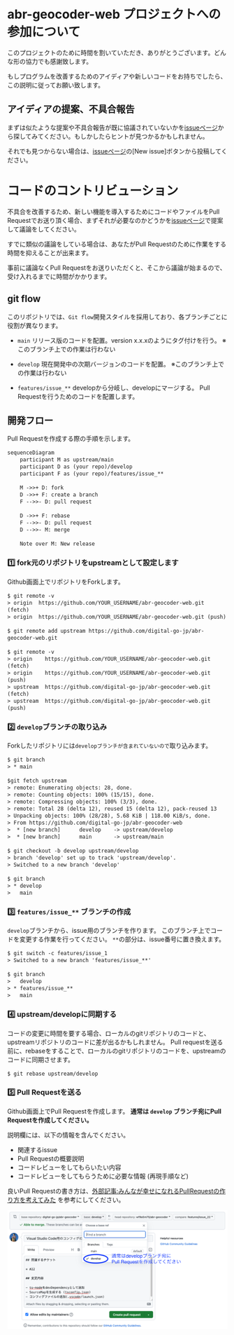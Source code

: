 # abr-geocoder-web プロジェクトへの参加について

このプロジェクトのために時間を割いていただき、ありがとうございます。どんな形の協力でも感謝致します。

もしプログラムを改善するためのアイディアや新しいコードをお持ちでしたら、この説明に従ってお願い致します。

## アイディアの提案、不具合報告

まずは似たような提案や不具合報告が既に協議されていないかを[issueページ](https://github.com/digital-go-jp/abr-geocoder-web/issues?q=)から探してみてください。もしかしたらヒントが見つかるかもしれません。

それでも見つからない場合は、[issueページ](https://github.com/digital-go-jp/abr-geocoder-web/issues)の[New issue]ボタンから投稿してください。

# コードのコントリビューション

不具合を改善するため、新しい機能を導入するためにコードやファイルをPull Requestでお送り頂く場合、まずそれが必要なのかどうかを[issueページ](https://github.com/digital-go-jp/abr-geocoder-web/issues)で提案して議論をしてください。

すでに類似の議論をしている場合は、あなたがPull Requestのために作業をする時間を抑えることが出来ます。

事前に議論なくPull Requestをお送りいただくと、そこから議論が始まるので、受け入れるまでに時間がかかります。

## git flow

このリポジトリでは、`Git flow`開発スタイルを採用しており、各ブランチごとに役割が異なります。

- `main`
  リリース版のコードを配置。version x.x.xのようにタグ付けを行う。
  ※このブランチ上での作業は行わない

- `develop`
  現在開発中の次期バージョンのコードを配置。
  ※このブランチ上での作業は行わない

- `features/issue_**`
  developから分岐し、developにマージする。
  Pull Requestを行うためのコードを配置します。

## 開発フロー

Pull Requestを作成する際の手順を示します。

```mermaid
sequenceDiagram
    participant M as upstream/main
    participant D as (your repo)/develop
    participant F as (your repo)/features/issue_**

    M ->>+ D: fork
    D ->>+ F: create a branch
    F -->>- D: pull request

    D ->>+ F: rebase
    F -->>- D: pull request
    D -->>- M: merge

    Note over M: New release
```

### :one: fork元のリポジトリをupstreamとして設定します

Github画面上でリポジトリをForkします。
```
$ git remote -v
> origin  https://github.com/YOUR_USERNAME/abr-geocoder-web.git (fetch)
> origin  https://github.com/YOUR_USERNAME/abr-geocoder-web.git (push)

$ git remote add upstream https://github.com/digital-go-jp/abr-geocoder-web.git

$ git remote -v
> origin    https://github.com/YOUR_USERNAME/abr-geocoder-web.git (fetch)
> origin    https://github.com/YOUR_USERNAME/abr-geocoder-web.git (push)
> upstream  https://github.com/digital-go-jp/abr-geocoder-web.git (fetch)
> upstream  https://github.com/digital-go-jp/abr-geocoder-web.git (push)
```


### :two: `develop`ブランチの取り込み

Forkしたリポジトリには`developブランチが含まれていないので`取り込みます。

```
$ git branch
> * main

$git fetch upstream
> remote: Enumerating objects: 28, done.
> remote: Counting objects: 100% (15/15), done.
> remote: Compressing objects: 100% (3/3), done.
> remote: Total 28 (delta 12), reused 15 (delta 12), pack-reused 13
> Unpacking objects: 100% (28/28), 5.68 KiB | 118.00 KiB/s, done.
> From https://github.com/digital-go-jp/abr-geocoder-web
>  * [new branch]      develop    -> upstream/develop
>  * [new branch]      main       -> upstream/main

$ git checkout -b develop upstream/develop
> branch 'develop' set up to track 'upstream/develop'.
> Switched to a new branch 'develop'

$ git branch
> * develop
>   main
```


### :three: `features/issue_**` ブランチの作成

`develop`ブランチから、issue用のブランチを作ります。
このブランチ上でコードを変更する作業を行ってください。
`**`の部分は、issue番号に置き換えます。

```
$ git switch -c features/issue_1
> Switched to a new branch 'features/issue_**'

$ git branch
>   develop
> * features/issue_**
>   main
```

### :four: upstream/developに同期する

コードの変更に時間を要する場合、ローカルのgitリポジトリのコードと、upstreamリポジトリのコードに差が出るかもしれません。
Pull requestを送る前に、rebaseをすることで、ローカルのgitリポジトリのコードを、upstreamのコードに同期させます。

```
$ git rebase upstream/develop
```

### :five: Pull Requestを送る

Github画面上でPull Requestを作成します。
**通常は `develop` ブランチ宛にPull Requestを作成してください。**

説明欄には、以下の情報を含んでください。
- 関連するissue
- Pull Requestの概要説明
- コードレビューをしてもらいたい内容
- コードレビューをしてもらうために必要な情報 (再現手順など)

良いPull Requestの書き方は、[外部記事:みんなが幸せになれるPullRequestの作り方を考えてみた](https://qiita.com/marumaru0113/items/c53db580b812f8f6d4da) を参考にしてください。

![developブランチ宛にPull Requestを作成してください](./images/pr-ja.png)